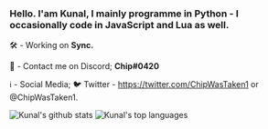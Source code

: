 
###  Hello. I'am Kunal, I mainly programme in Python - I occasionally code in JavaScript and Lua as well.

🛠 - Working on **Sync.** 

💬 - Contact me on Discord; **Chip#0420**

 ℹ - Social Media;
    🐦 Twitter - https://twitter.com/ChipWasTaken1 or @ChipWasTaken1.
    
 ![Kunal's github stats](https://github-readme-stats.vercel.app/api?username=Kunal0004&show_icons=true)
 ![Kunal's top languages](https://github-readme-stats.vercel.app/api/top-langs/?username=Kunal004)

